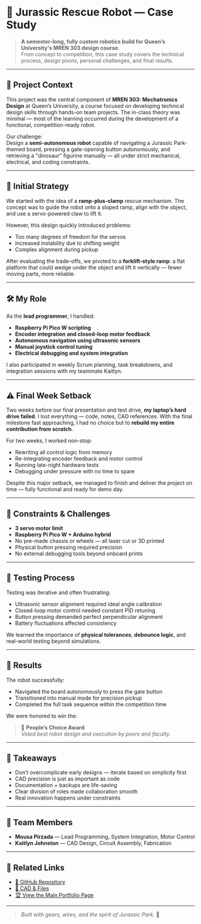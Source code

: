 # 🦖 Jurassic Rescue Robot — Case Study

> **A semester-long, fully custom robotics build for Queen’s University's MREN 303 design course.**  
> From concept to competition, this case study covers the technical process, design pivots, personal challenges, and final results.

---

## 🎯 Project Context

This project was the central component of **MREN 303: Mechatronics Design** at Queen’s University, a course focused on developing technical design skills through hands-on team projects. The in-class theory was minimal — most of the learning occurred during the development of a functional, competition-ready robot.

Our challenge:  
Design a **semi-autonomous robot** capable of navigating a Jurassic Park-themed board, pressing a gate-opening button autonomously, and retrieving a "dinosaur" figurine manually — all under strict mechanical, electrical, and coding constraints.

---

## 🧠 Initial Strategy

We started with the idea of a **ramp-plus-clamp** rescue mechanism. The concept was to guide the robot onto a sloped ramp, align with the object, and use a servo-powered claw to lift it.

However, this design quickly introduced problems:
- Too many degrees of freedom for the servos
- Increased instability due to shifting weight
- Complex alignment during pickup

After evaluating the trade-offs, we pivoted to a **forklift-style ramp**: a flat platform that could wedge under the object and lift it vertically — fewer moving parts, more reliable.

---

## 🛠️ My Role

As the **lead programmer**, I handled:
- **Raspberry Pi Pico W scripting**
- **Encoder integration and closed-loop motor feedback**
- **Autonomous navigation using ultrasonic sensors**
- **Manual joystick control tuning**
- **Electrical debugging and system integration**

I also participated in weekly Scrum planning, task breakdowns, and integration sessions with my teammate Kaitlyn.

---

## ⚠️ Final Week Setback

Two weeks before our final presentation and test drive, **my laptop’s hard drive failed**. I lost everything — code, notes, CAD references. With the final milestone fast approaching, I had no choice but to **rebuild my entire contribution from scratch**.

For two weeks, I worked non-stop:
- Rewriting all control logic from memory
- Re-integrating encoder feedback and motor control
- Running late-night hardware tests
- Debugging under pressure with no time to spare

Despite this major setback, we managed to finish and deliver the project on time — fully functional and ready for demo day.

---

## 📏 Constraints & Challenges

- **3 servo motor limit**
- **Raspberry Pi Pico W + Arduino hybrid**
- No pre-made chassis or wheels — all laser cut or 3D printed
- Physical button pressing required precision
- No external debugging tools beyond onboard prints

---

## 🧪 Testing Process

Testing was iterative and often frustrating:
- Ultrasonic sensor alignment required ideal angle calibration
- Closed-loop motor control needed constant PID retuning
- Button pressing demanded perfect perpendicular alignment
- Battery fluctuations affected consistency

We learned the importance of **physical tolerances**, **debounce logic**, and real-world testing beyond simulations.

---

## 🏁 Results

The robot successfully:
- Navigated the board autonomously to press the gate button
- Transitioned into manual mode for precision pickup
- Completed the full task sequence within the competition time

We were honored to win the:

> 🥇 **People’s Choice Award**  
> _Voted best robot design and execution by peers and faculty._

---

## 🧠 Takeaways

- Don’t overcomplicate early designs — iterate based on simplicity first
- CAD precision is just as important as code
- Documentation + backups are life-saving
- Clear division of roles made collaboration smooth
- Real innovation happens under constraints

---

## 👥 Team Members

- **Mousa Pirzada** — Lead Programming, System Integration, Motor Control
- **Kaitlyn Johnston** — CAD Design, Circuit Assembly, Fabrication

---

## 📎 Related Links

- [🔗 GitHub Repository](https://github.com/20mup/Jurassic-Rescue-Robot)
- [📂 CAD & Files](https://github.com/20mup/Jurassic-Rescue-Robot/design)
- [🏆 View the Main Portfolio Page](/projects/jurassic-rescue-robot)

---

> _Built with gears, wires, and the spirit of Jurassic Park._ 🦕
